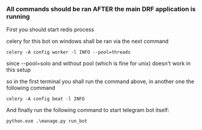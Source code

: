 ### All commands should be ran AFTER the main DRF application is running

First you should start redis process

celery for this bot on windows shall be ran via the next command
```
celery -A config worker -l INFO --pool=threads
```
since --pool=solo and without pool (which is fine for unix) doesn't work in this setup

so in the first terminal you shall run the command above, in another one the following command
```
celery -A config beat -l INFO
```

And finally run the following command to start telegram bot itself:
```
python.exe .\manage.py run_bot
```
